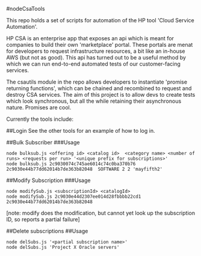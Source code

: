 #nodeCsaTools

This repo holds a set of scripts for automation of the HP tool 'Cloud Service Automation'.

HP CSA is an enterprise app that exposes an api which is meant for companies to build their own 'marketplace' portal. These portals are menat for developers to request infrastructure resources, a bit like an in-house AWS (but not as good). This api has turned out to be a useful method by which we can run end-to-end automated tests of our customer-facing services.

The csautils module in the repo allows developers to instantiate 'promise returning functions', which can be chained and recombined to request and destroy CSA services. The aim of this project is to allow devs to create tests which look synchronous, but all the while retaining their asynchronous nature. Promises are cool.


Currently the tools include:

##Login
See the other tools for an example of how to log in.

##Bulk Subscriber
###Usage
```
node bulksub.js <offering id> <catalog id>  <category name> <number of runs> <requests per run> '<unique prefix for subscriptions>'
node bulksub.js 2c9030074c745ae6014c74c0ba370b76 2c9030e44b77dd62014b7de363b82048  SOFTWARE 2 2 'mayfifth2'
```

##Modify Subscription
###Usage
```
node modifySub.js <subscriptionId> <catalogId>
node modifySub.js 2c9030e44d2307ee014d28fbbbb22cd1 2c9030e44b77dd62014b7de363b82048
```

[note: modify does the modification, but cannot yet look up the subscription ID, so reports a partial failure]

##Delete subscriptions
##Usage
```
node delSubs.js '<partial subscription name>'
node delSubs.js 'Project X Oracle servers'
````